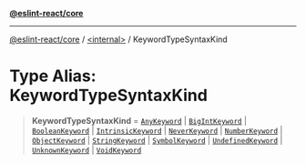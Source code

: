 [**@eslint-react/core**](../../README.md)

***

[@eslint-react/core](../../README.md) / [\<internal\>](../README.md) / KeywordTypeSyntaxKind

# Type Alias: KeywordTypeSyntaxKind

> **KeywordTypeSyntaxKind** = [`AnyKeyword`](../enumerations/SyntaxKind.md#anykeyword) \| [`BigIntKeyword`](../enumerations/SyntaxKind.md#bigintkeyword) \| [`BooleanKeyword`](../enumerations/SyntaxKind.md#booleankeyword) \| [`IntrinsicKeyword`](../enumerations/SyntaxKind.md#intrinsickeyword) \| [`NeverKeyword`](../enumerations/SyntaxKind.md#neverkeyword) \| [`NumberKeyword`](../enumerations/SyntaxKind.md#numberkeyword) \| [`ObjectKeyword`](../enumerations/SyntaxKind.md#objectkeyword) \| [`StringKeyword`](../enumerations/SyntaxKind.md#stringkeyword) \| [`SymbolKeyword`](../enumerations/SyntaxKind.md#symbolkeyword) \| [`UndefinedKeyword`](../enumerations/SyntaxKind.md#undefinedkeyword) \| [`UnknownKeyword`](../enumerations/SyntaxKind.md#unknownkeyword) \| [`VoidKeyword`](../enumerations/SyntaxKind.md#voidkeyword)
